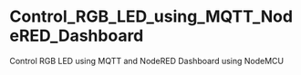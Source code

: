 # Control_RGB_LED_using_MQTT_NodeRED_Dashboard
Control RGB LED using MQTT and NodeRED Dashboard using NodeMCU
